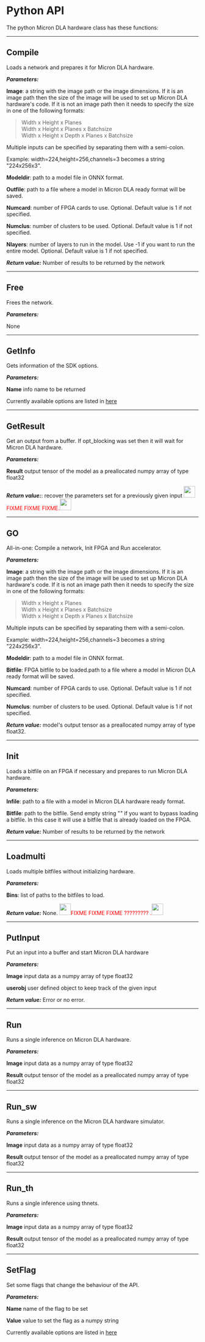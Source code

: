 # Python API

The python Micron DLA hardware class has these functions:

******
## Compile

Loads a network and prepares it for Micron DLA hardware.

***Parameters:***

**Image**:  a string with the image path or the image dimensions. If it is an image path then the size of the image will be used to set up Micron DLA hardware's code. If it is not an image path then it needs to specify the size in one of the following formats:  
>    Width x Height x Planes  
>    Width x Height x Planes x Batchsize  
>    Width x Height x Depth x Planes x Batchsize

Multiple inputs can be specified by separating them with a semi-colon.

Example: width=224,height=256,channels=3 becomes a string "224x256x3".

**Modeldir**: path to a model file in ONNX format.

**Outfile**: path to a file where a model in Micron DLA ready format will be saved.

**Numcard**: number of FPGA cards to use.  Optional.  Default value is 1 if not specified.

**Numclus**: number of clusters to be used.  Optional.  Default value is 1 if not specified.

**Nlayers**: number of layers to run in the model. Use -1 if you want to run the entire model.   Optional.  Default value is 1 if not specified.

***Return value:*** Number of results to be returned by the network

******
## Free

Frees the network.

***Parameters:***

None

******
## GetInfo

Gets information of the SDK options.

***Parameters:***

**Name** info name to be returned

Currently available options are listed in [here](Codes.md)

******
## GetResult

Get an output from a buffer. If opt_blocking was set then it will wait for Micron DLA hardware.

***Parameters:***

**Result** output tensor of the model as a preallocated numpy array of type float32

***Return value:***: recover the parameters set for a previously given input <img src="https://nam01.safelinks.protection.outlook.com/?url=https%3A%2F%2Fmedia.giphy.com%2Fmedia%2FbqOXGPltRyedrOrB6h%2Fgiphy.gif&amp;data=02%7C01%7Crandymeyer%40micron.com%7C6389ac7145ea4040aa9308d7a5caed32%7Cf38a5ecd28134862b11bac1d563c806f%7C0%7C0%7C637160163285007550&amp;sdata=r%2BTqU%2FNg6iWXKrPC4i4aWOEfNkHF1KoxmldNsAHjAdU%3D&amp;reserved=0" width="30" height="30" /><span style="color:red">FIXME FIXME FIXME.</span><img src="https://nam01.safelinks.protection.outlook.com/?url=https%3A%2F%2Fmedia.giphy.com%2Fmedia%2FbqOXGPltRyedrOrB6h%2Fgiphy.gif&amp;data=02%7C01%7Crandymeyer%40micron.com%7C6389ac7145ea4040aa9308d7a5caed32%7Cf38a5ecd28134862b11bac1d563c806f%7C0%7C0%7C637160163285007550&amp;sdata=r%2BTqU%2FNg6iWXKrPC4i4aWOEfNkHF1KoxmldNsAHjAdU%3D&amp;reserved=0" width="30" height="30" />

******
## GO

All-in-one: Compile a network, Init FPGA and Run accelerator.

***Parameters:***

**Image**:  a string with the image path or the image dimensions. If it is an image path then the size of the image will be used to set up Micron DLA hardware's code. If it is not an image path then it needs to specify the size in one of the following formats:  
>    Width x Height x Planes  
>    Width x Height x Planes x Batchsize  
>    Width x Height x Depth x Planes x Batchsize

Multiple inputs can be specified by separating them with a semi-colon.

Example: width=224,height=256,channels=3 becomes a string "224x256x3".

**Modeldir**: path to a model file in ONNX format.

**Bitfile**: FPGA bitfile to be loaded.path to a file where a model in Micron DLA ready format will be saved.

**Numcard**: number of FPGA cards to use.  Optional.  Default value is 1 if not specified.

**Numclus**: number of clusters to be used.  Optional.  Default value is 1 if not specified.

***Return value:*** model's output tensor as a preallocated numpy array of type float32.

******
## Init

Loads a bitfile on an FPGA if necessary and prepares to run Micron DLA hardware.

***Parameters:***

**Infile**: path to a file with a model in Micron DLA hardware ready format.

**Bitfile**: path to the bitfile. Send empty string &quot;&quot; if you want to bypass loading a bitfile. In this case it will use a bitfile that is already loaded on the FPGA.

***Return value:*** Number of results to be returned by the network

******
## Loadmulti

Loads multiple bitfiles without initializing hardware.

***Parameters:***

**Bins**: list of paths to the bitfiles to load.

***Return value:*** None. <img src="https://nam01.safelinks.protection.outlook.com/?url=https%3A%2F%2Fmedia.giphy.com%2Fmedia%2FbqOXGPltRyedrOrB6h%2Fgiphy.gif&amp;data=02%7C01%7Crandymeyer%40micron.com%7C6389ac7145ea4040aa9308d7a5caed32%7Cf38a5ecd28134862b11bac1d563c806f%7C0%7C0%7C637160163285007550&amp;sdata=r%2BTqU%2FNg6iWXKrPC4i4aWOEfNkHF1KoxmldNsAHjAdU%3D&amp;reserved=0" width="30" height="30" /><span style="color:red">FIXME FIXME FIXME ????????? .</span><img src="https://nam01.safelinks.protection.outlook.com/?url=https%3A%2F%2Fmedia.giphy.com%2Fmedia%2FbqOXGPltRyedrOrB6h%2Fgiphy.gif&amp;data=02%7C01%7Crandymeyer%40micron.com%7C6389ac7145ea4040aa9308d7a5caed32%7Cf38a5ecd28134862b11bac1d563c806f%7C0%7C0%7C637160163285007550&amp;sdata=r%2BTqU%2FNg6iWXKrPC4i4aWOEfNkHF1KoxmldNsAHjAdU%3D&amp;reserved=0" width="30" height="30" />

******
## PutInput

Put an input into a buffer and start Micron DLA hardware

***Parameters:***

**Image** input data as a numpy array of type float32

**userobj** user defined object to keep track of the given input

***Return value:*** Error or no error.

******

## Run

Runs a single inference on Micron DLA hardware.

***Parameters:***

**Image** input data as a numpy array of type float32

**Result** output tensor of the model as a preallocated numpy array of type float32

******
## Run\_sw

Runs a single inference on the Micron DLA hardware simulator.

***Parameters:***

**Image** input data as a numpy array of type float32

**Result** output tensor of the model as a preallocated numpy array of type float32

******
## Run\_th

Runs a single inference using thnets.

***Parameters:***

**Image** input data as a numpy array of type float32

**Result** output tensor of the model as a preallocated numpy array of type float32


******
## SetFlag

Set some flags that change the behaviour of the API.

***Parameters:***

**Name** name of the flag to be set

**Value** value to set the flag as a numpy string

Currently available options are listed in [here](Codes.md)


<!--- EVERYTHING BELOW THIS LINE IS NOT INCLUDED
******
## Quantize

Loads and quantizes a network over a calibration dataset, and prepares it for Micron DLA hardware.

***Parameters:***

**Image**:  a string with the image path or the image dimensions. If it is an image path then the size of the image will be used to set up Micron DLA hardware's code. If it is not an image path then it needs to specify the size in one of the following formats:  
>    Width x Height x Planes  
>    Width x Height x Planes x Batchsize  
>    Width x Height x Depth x Planes x Batchsize

Multiple inputs can be specified by separating them with a semi-colon.

Example: width=224,height=256,channels=3 becomes a string "224x256x3".

**Modeldir**: path to a model file in ONNX format.

**Outfile**: path to a file where a model in Micron DLA ready format will be saved.

**Images**: a list of inputs (calibration dataset) to the model as a numpy array of type float32.

**Numcard**: number of FPGA cards to use.  Optional.  Default value is 1 if not specified.

**Numclus**: number of clusters to be used.  Optional.  Default value is 1 if not specified.

***Return value:*** Number of results to be returned by the network

## WriteWeights

Write weights to an address in shared memory. <img src="https://nam01.safelinks.protection.outlook.com/?url=https%3A%2F%2Fmedia.giphy.com%2Fmedia%2FbqOXGPltRyedrOrB6h%2Fgiphy.gif&amp;data=02%7C01%7Crandymeyer%40micron.com%7C6389ac7145ea4040aa9308d7a5caed32%7Cf38a5ecd28134862b11bac1d563c806f%7C0%7C0%7C637160163285007550&amp;sdata=r%2BTqU%2FNg6iWXKrPC4i4aWOEfNkHF1KoxmldNsAHjAdU%3D&amp;reserved=0" width="30" height="30" /><span style="color:red">FIXME FIXME FIXME.  address????</span><img src="https://nam01.safelinks.protection.outlook.com/?url=https%3A%2F%2Fmedia.giphy.com%2Fmedia%2FbqOXGPltRyedrOrB6h%2Fgiphy.gif&amp;data=02%7C01%7Crandymeyer%40micron.com%7C6389ac7145ea4040aa9308d7a5caed32%7Cf38a5ecd28134862b11bac1d563c806f%7C0%7C0%7C637160163285007550&amp;sdata=r%2BTqU%2FNg6iWXKrPC4i4aWOEfNkHF1KoxmldNsAHjAdU%3D&amp;reserved=0" width="30" height="30" />

***Parameters:***

**Weight** weights as a contiguous array.

**Node** id of the layer for which weights are being overwritten.

***Return value:*** None.

******
## ReadData

Read data from an address in shared memory.

***Parameters:***

**Addr** shared memory address of the start of the data to read.

**Data** numpy array where the data will be stored.

**Card** FPGA card index.

***Return value:*** None.

******
## WriteData

Write data to an address in shared memory.

***Parameters:***

**Addr** shared memory address of the location to write the data.

**Data** numpy array containing data to write.

**Card** FPGA card index.

***Return value:*** None.

-->